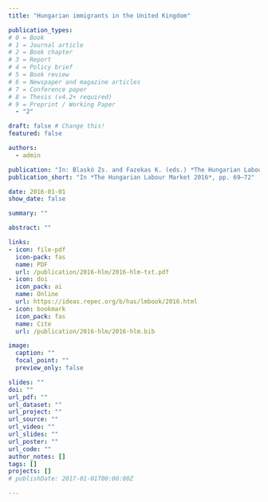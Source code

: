 ```yaml
---
title: "Hungarian immigrants in the United Kingdom"

publication_types:
# 0 = Book
# 1 = Journal article
# 2 = Book chapter
# 3 = Report
# 4 = Policy brief
# 5 = Book review
# 6 = Newspaper and magazine articles
# 7 = Conference paper
# 8 = Thesis (v4.2+ required)
# 9 = Preprint / Working Paper
  - "2"

draft: false # Change this!
featured: false

authors:
  - admin

publication: "In: Blaskó Zs. and Fazekas K. (eds.) *The Hungarian Labour Market 2016*. Budapest: Institute of Economics, Centre for Economic and Regional Studies, Hungarian Academy of Sciences, pp. 69–72"
publication_short: "In *The Hungarian Labour Market 2016*, pp. 69–72"

date: 2016-01-01
show_date: false

summary: ""

abstract: ""

links:
- icon: file-pdf
  icon-pack: fas
  name: PDF
  url: /publication/2016-hlm/2016-hlm-txt.pdf
- icon: doi
  icon_pack: ai
  name: Online
  url: https://ideas.repec.org/b/has/lmbook/2016.html
- icon: bookmark
  icon_pack: fas
  name: Cite
  url: /publication/2016-hlm/2016-hlm.bib

image:
  caption: ""
  focal_point: ""
  preview_only: false

slides: ""
doi: ""
url_pdf: ""
url_dataset: ""
url_project: ""
url_source: ""
url_video: ""
url_slides: ""
url_poster: ""
url_code: ""
author_notes: []
tags: []
projects: []
# publishDate: 2017-01-01T00:00:00Z

---
```

